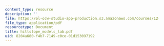 ```yaml
---
content_type: resource
description: ''
file: https://ol-ocw-studio-app-production.s3.amazonaws.com/courses/12-163-surface-processes-and-landscape-evolution-fall-2004/8204a680f4b77149c0ce01d153097192_hillslope_models_lab.pdf
file_type: application/pdf
resourcetype: Document
title: hillslope_models_lab.pdf
uid: 8204a680-f4b7-7149-c0ce-01d153097192
---
```

